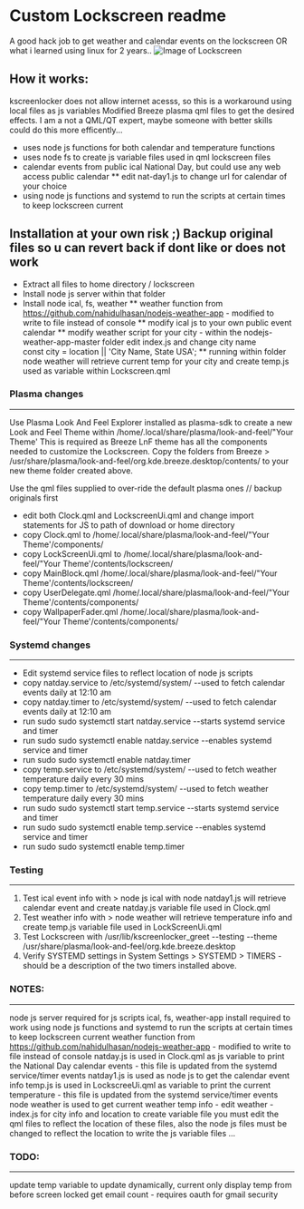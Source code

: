 # Custom Lockscreen readme

A good hack job to get weather and calendar events on the lockscreen
OR what i learned using linux for 2 years..
![Image of Lockscreen](images/lockscreen1.png)

## How it works:
kscreenlocker does not allow internet acesss, so this is a workaround using local files as js variables
Modified Breeze plasma qml files to get the desired effects.
I am a not a QML/QT expert, maybe someone with better skills could do this more efficently...

* uses node js functions for both calendar and temperature functions
* uses node fs to create js variable files used in qml lockscreen files
* calendar events from public ical National Day, but could use any web access public calendar
** edit nat-day1.js to change url for calendar of your choice
* using node js functions and systemd to run the scripts at certain times to keep lockscreen current

## Installation at your own risk ;)  Backup original files so u can revert back if dont like or does not work

* Extract all files to home directory / lockscreen
* Install node js server within that folder
* Install node ical, fs, weather
    ** weather function from https://github.com/nahidulhasan/nodejs-weather-app - modified to write to file instead of console
    ** modify ical js to your own public event calendar
    ** modify weather script for your city - 
        within the nodejs-weather-app-master folder edit index.js and change city name   
             const city = location || 'City Name, State USA';
        ** running within folder node weather will retrieve current temp for your city and create
        temp.js used as variable within Lockscreen.qml

### Plasma changes
_____________
Use Plasma Look And Feel Explorer installed as plasma-sdk to create a new Look and Feel Theme within 
/home/.local/share/plasma/look-and-feel/"Your Theme'
This is required as Breeze LnF theme has all the components needed to customize the Lockscreen.
Copy the folders from Breeze > /usr/share/plasma/look-and-feel/org.kde.breeze.desktop/contents/
to your new theme folder created above.

Use the qml files supplied to over-ride the default plasma ones // backup originals first
* edit both Clock.qml and LockscreenUi.qml and change import statements for JS to path of download or home directory
* copy Clock.qml to /home/.local/share/plasma/look-and-feel/"Your Theme'/components/
* copy LockScreenUi.qml to /home/.local/share/plasma/look-and-feel/"Your Theme'/contents/lockscreen/
* copy MainBlock.qml  /home/.local/share/plasma/look-and-feel/"Your Theme'/contents/lockscreen/
* copy UserDelegate.qml /home/.local/share/plasma/look-and-feel/"Your Theme'/contents/components/
* copy WallpaperFader.qml  /home/.local/share/plasma/look-and-feel/"Your Theme'/contents/components/


### Systemd changes
_________
* Edit systemd service files to reflect location of node js scripts
* copy natday.service to /etc/systemd/system/       --used to fetch calendar events daily at 12:10 am
* copy natday.timer to /etc/systemd/system/         --used to fetch calendar events daily at 12:10 am
* run sudo sudo systemctl start natday.service      --starts systemd service and timer
* run sudo sudo systemctl enable natday.service     --enables systemd service and timer
* run sudo sudo systemctl enable natday.timer
* copy temp.service to /etc/systemd/system/        --used to fetch weather temperature daily every 30 mins
* copy temp.timer to /etc/systemd/system/          --used to fetch weather temperature daily every 30 mins
* run sudo sudo systemctl start temp.service       --starts systemd service and timer
* run sudo sudo systemctl enable temp.service      --enables systemd service and timer
* run sudo sudo systemctl enable temp.timer

### Testing
___________

1. Test ical event info with > node js ical with node natday1.js  will retrieve calendar event and create natday.js variable file used in Clock.qml
2. Test weather info with > node weather will retrieve temperature info and create temp.js variable file used in LockScreenUi.qml
3. Test Lockscreen with /usr/lib/kscreenlocker_greet --testing --theme /usr/share/plasma/look-and-feel/org.kde.breeze.desktop
4. Verify SYSTEMD settings in System Settings  > SYSTEMD > TIMERS  - should be a description of the two timers installed above.

### NOTES:
____________
node js server required for js scripts
ical, fs, weather-app install required to work
using node js functions and systemd to run the scripts at certain times to keep lockscreen current
weather function from https://github.com/nahidulhasan/nodejs-weather-app - modified to write to file instead of console
natday.js is used in Clock.qml as js variable to print the National Day calendar events - this file is updated from the systemd service/timer events
natday1.js is used as node js to get the calendar event info
temp.js   is used in LockscreeUi.qml as variable to print the current temperature  - this file is updated from the systemd service/timer events
node weather is used to get current weather temp info  - edit weather - index.js for city info and location to create variable file
you must edit the qml files to reflect the location of these files, also the node js files must be changed 
    to reflect the location to write the js variable files
...
### TODO:
_________
update temp variable to update dynamically, current only display temp from before screen locked
get email count - requires oauth for gmail security
